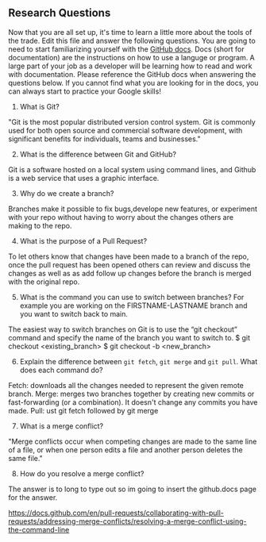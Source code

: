 ## Research Questions 

Now that you are all set up, it's time to learn a little more about the tools of the trade. Edit this file and answer the following questions. You are going to need to start familiarizing yourself with the [GitHub docs](https://docs.github.com/en). Docs (short for documentation) are the instructions on how to use a languge or program. A large part of your job as a developer will be learning how to read and work with documentation. Please reference the GitHub docs when answering the questions below. If you cannot find what you are looking for in the docs, you can always start to practice your Google skills!

1. What is Git?

"Git is the most popular distributed version control system. Git is commonly used for both open source and commercial software development, with significant benefits for individuals, teams and businesses."

2. What is the difference between Git and GitHub?

Git is a software hosted on a local system using command lines, and Github is a web service that uses a graphic interface.

3. Why do we create a branch?

Branches make it possible to fix bugs,develope new features, or experiment with your repo without having to worry about the changes others are making to the repo.

4. What is the purpose of a Pull Request?

To let others know that changes have been made to a branch of the repo, once the pull request has been opened others can review and discuss the changes as well as as add follow up changes before the branch is merged with the original repo.

5. What is the command you can use to switch between branches? For example you are working on the FIRSTNAME-LASTNAME branch and you want to switch back to main.

The easiest way to switch branches on Git is to use the “git checkout” command and specify the name of the branch you want to switch to.
 $ git checkout <existing_branch> $ git checkout -b <new_branch>

6. Explain the difference between `git fetch`, `git merge` and `git pull`. What does each command do?

Fetch: downloads all the changes needed to represent the given remote branch.
Merge: merges two branches together by creating new commits or fast-forwarding (or a combination). It doesn't change any commits you have made.
Pull: ust git fetch followed by git merge

7. What is a merge conflict?

"Merge conflicts occur when competing changes are made to the same line of a file, or when one person edits a file and another person deletes the same file."

8. How do you resolve a merge conflict?

The answer is to long to type out so im going to insert the github.docs page for the answer.

https://docs.github.com/en/pull-requests/collaborating-with-pull-requests/addressing-merge-conflicts/resolving-a-merge-conflict-using-the-command-line 
